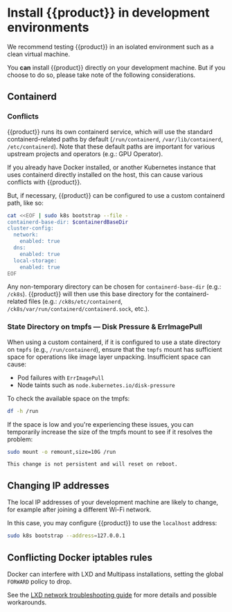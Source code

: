 # Install {{product}} in development environments

We recommend testing {{product}} in an isolated environment such as a clean
virtual machine.

You **can** install {{product}} directly on your development machine. But if
you choose to do so, please take note of the following considerations.

## Containerd 

### Conflicts

{{product}} runs its own containerd service, which will use the standard
containerd-related paths by default (`/run/containerd`, `/var/lib/containerd`,
`/etc/containerd`). Note that these default paths are important for various
upstream projects and operators (e.g.: GPU Operator).

If you already have Docker installed, or another Kubernetes instance that uses
containerd directly installed on the host, this can cause various conflicts
with {{product}}.

But, if necessary, {{product}} can be configured to use a custom containerd
path, like so:

```bash
cat <<EOF | sudo k8s bootstrap --file -
containerd-base-dir: $containerdBaseDir
cluster-config:
  network:
    enabled: true
  dns:
    enabled: true
  local-storage:
    enabled: true
EOF
```

Any non-temporary directory can be chosen for `containerd-base-dir`
(e.g.: `/ck8s`). {{product}} will then use this base directory for the
containerd-related files (e.g.: `/ck8s/etc/containerd`,
`/ck8s/var/run/containerd/containerd.sock`, etc.).

### State Directory on tmpfs — Disk Pressure & ErrImagePull

When using a custom containerd, if it is configured to use a state directory on
`tmpfs` (e.g., `/run/containerd`), ensure that the `tmpfs` mount has sufficient 
space for operations like image layer unpacking. Insufficient space can cause:

- Pod failures with `ErrImagePull`
- Node taints such as `node.kubernetes.io/disk-pressure`

To check the available space on the tmpfs:

```bash
df -h /run
```

If the space is low and you're experiencing these issues, you can temporarily 
increase the size of the tmpfs mount to see if it resolves the problem:

```bash
sudo mount -o remount,size=10G /run
```

```{note}
This change is not persistent and will reset on reboot.
```

## Changing IP addresses

The local IP addresses of your development machine are likely to change,
for example after joining a different Wi-Fi network.

In this case, you may configure {{product}} to use the ``localhost`` address:

```bash
sudo k8s bootstrap --address=127.0.0.1
```

## Conflicting Docker iptables rules

Docker can interfere with LXD and Multipass installations, setting the global
``FORWARD`` policy to drop.

See the [LXD network troubleshooting guide] for more details and possible
workarounds.

<!--LINKS -->
[LXD network troubleshooting guide]: https://documentation.ubuntu.com/lxd/en/latest/howto/network_bridge_firewalld/#prevent-connectivity-issues-with-lxd-and-docker
